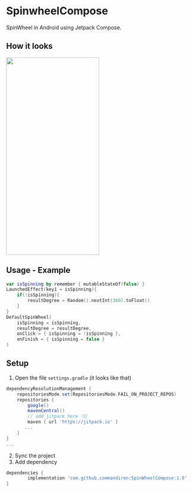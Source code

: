 # SpinwheelCompose
SpinWheel in Android using Jetpack Compose.

## How it looks
<img src="art/spinwheel_gif.gif" width="250" height="530">

## Usage - Example
```kotlin  
var isSpinning by remember { mutableStateOf(false) }
LaunchedEffect(key1 = isSpinning){
    if(!isSpinning){
        resultDegree = Random().nextInt(360).toFloat()
    }
}
DefaultSpinWheel(
    isSpinning = isSpinning,
    resultDegree = resultDegree,
    onClick = { isSpinning = !isSpinning },
    onFinish = { isSpinning = false }
)
```
## Setup
1. Open the file `settings.gradle` (it looks like that)
```groovy
dependencyResolutionManagement {
    repositoriesMode.set(RepositoriesMode.FAIL_ON_PROJECT_REPOS)
    repositories {
        google()
        mavenCentral()
        // add jitpack here 👇🏽
        maven { url 'https://jitpack.io' }
       ...
    }
} 
...
```
2. Sync the project
3. Add dependency
```groovy
dependencies {
        implementation 'com.github.commandiron:SpinWheelCompose:1.0'
}
```
